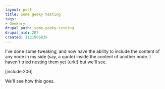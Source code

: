 ```yaml
--- 
layout: post
title: Some geeky testing
tags: 
- Geekery
drupal_path: some-geeky-testing
drupal_nid: 207
created: 1121966836
---
```

I've done some tweaking, and now have the ability to include the content of any node in my side (say, a quote) inside the content of another node. I haven't tried nesting them yet (urk!) but we'll see.



[include:206]



We'll see how this goes.
